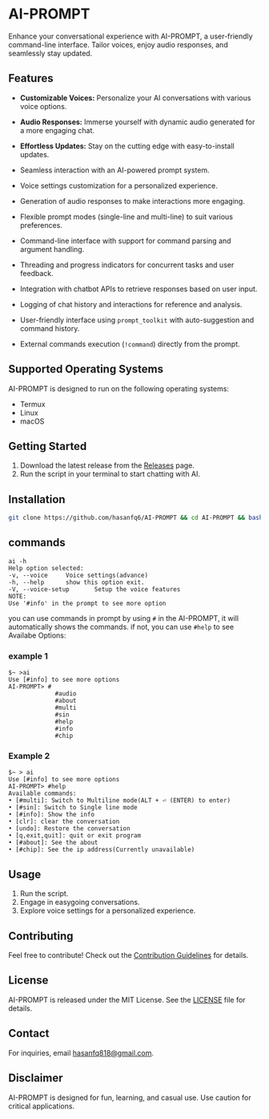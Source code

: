 # AI-PROMPT

Enhance your conversational experience with AI-PROMPT, a user-friendly command-line interface. Tailor voices, enjoy audio responses, and seamlessly stay updated.

## Features

- **Customizable Voices:** Personalize your AI conversations with various voice options.
- **Audio Responses:** Immerse yourself with dynamic audio generated for a more engaging chat.
- **Effortless Updates:** Stay on the cutting edge with easy-to-install updates.

- Seamless interaction with an AI-powered prompt system.
- Voice settings customization for a personalized experience.
- Generation of audio responses to make interactions more engaging.
- Flexible prompt modes (single-line and multi-line) to suit various preferences.
- Command-line interface with support for command parsing and argument handling.
- Threading and progress indicators for concurrent tasks and user feedback.
- Integration with chatbot APIs to retrieve responses based on user input.
- Logging of chat history and interactions for reference and analysis.
- User-friendly interface using `prompt_toolkit` with auto-suggestion and command history.
- External commands execution (`!command`) directly from the prompt.

  
## Supported Operating Systems

AI-PROMPT is designed to run on the following operating systems:

- Termux
- Linux
- macOS

## Getting Started

1. Download the latest release from the [Releases](https://github.com/hasanfq6/AI-PROMPT/releases) page.
2. Run the script in your terminal to start chatting with AI.

## Installation 
```bash
git clone https://github.com/hasanfq6/AI-PROMPT && cd AI-PROMPT && bash setup.sh
```

## commands
```shell
ai -h
Help option selected:
-v, --voice     Voice settings(advance)
-h, --help      show this option exit.
-V, --voice-setup       Setup the voice features
NOTE:
Use '#info' in the prompt to see more option
```
you can use commands in prompt by using `#`
in the AI-PROMPT, it will automatically shows the commands. if not, you can use `#help` to see Availabe Options:
### example 1
```shell
$~ >ai
Use [#info] to see more options
AI-PROMPT> #
             #audio
             #about
             #multi
             #sin
             #help
             #info
             #chip

```
### Example 2
```shell
$~ > ai
Use [#info] to see more options
AI-PROMPT> #help
Available commands:
• [#multi]: Switch to Multiline mode(ALT + ⏎ (ENTER) to enter)
• [#sin]: Switch to Single line mode
• [#info]: Show the info
• [clr]: clear the conversation
• [undo]: Restore the conversation
• [q,exit,quit]: quit or exit program
• [#about]: See the about
• [#chip]: See the ip address(Currently unavailable)
```
## Usage
1. Run the script.
2. Engage in easygoing conversations.
3. Explore voice settings for a personalized experience.

## Contributing

Feel free to contribute! Check out the [Contribution Guidelines](CONTRIBUTING.md) for details.

## License

AI-PROMPT is released under the MIT License. See the [LICENSE](LICENSE) file for details.

## Contact

For inquiries, email hasanfq818@gmail.com.

## Disclaimer

AI-PROMPT is designed for fun, learning, and casual use. Use caution for critical applications.
